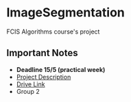 # ImageSegmentation
FCIS Algorithms course's project

## Important Notes

- **Deadline 15/5 (practical week)**
- [Project Description](https://www.youtube.com/watch?v=MkkM-CipKB4)
- [Drive Link](https://drive.google.com/drive/folders/1i7RNP8G34_py5wdDYYoQR94Efpaf9q5Q)
- Group 2

